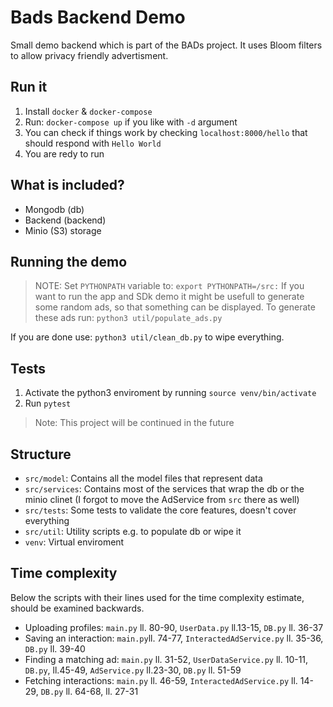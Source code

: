 # Bads Backend Demo

Small demo backend which is part of the BADs project.
It uses Bloom filters to allow privacy friendly advertisment.

## Run it

1. Install `docker` & `docker-compose`
2. Run: `docker-compose up` if you like with `-d` argument
3. You can check if things work by checking `localhost:8000/hello` that should respond with `Hello World`
4. You are redy to run

## What is included?
- Mongodb (db)
- Backend (backend)
- Minio (S3) storage

## Running the demo
> NOTE: Set `PYTHONPATH` variable to: `export PYTHONPATH=/src:`
If you want to run the app and SDk demo it might be usefull to generate some random ads, so that something can be displayed.
To generate these ads run:
`python3 util/populate_ads.py`

If you are done use:
`python3 util/clean_db.py` to wipe everything.

## Tests

1. Activate the python3 enviroment by running `source venv/bin/activate`
2. Run `pytest`

> Note: This project will be continued in the future

## Structure

- `src/model`: Contains all the model files that represent data
- `src/services`: Contains most of the services that wrap the db or the minio clinet (I forgot to move the AdService from `src` there as well)
- `src/tests`: Some tests to validate the core features, doesn't cover everything
- `src/util`: Utility scripts e.g. to populate db or wipe it
- `venv`: Virtual enviroment

## Time complexity
Below the scripts with their lines used for the time complexity estimate, should be examined backwards.
- Uploading profiles: `main.py` ll. 80-90, `UserData.py` ll.13-15, `DB.py` ll. 36-37
- Saving an interaction: `main.py`ll. 74-77, `InteractedAdService.py` ll. 35-36, `DB.py` ll. 39-40
- Finding a matching ad: `main.py` ll. 31-52, `UserDataService.py` ll. 10-11, `DB.py`, ll.45-49, `AdService.py` ll.23-30, `DB.py` ll. 51-59
- Fetching interactions: `main.py` ll. 46-59, `InteractedAdService.py` ll. 14-29, `DB.py` ll. 64-68, ll. 27-31
